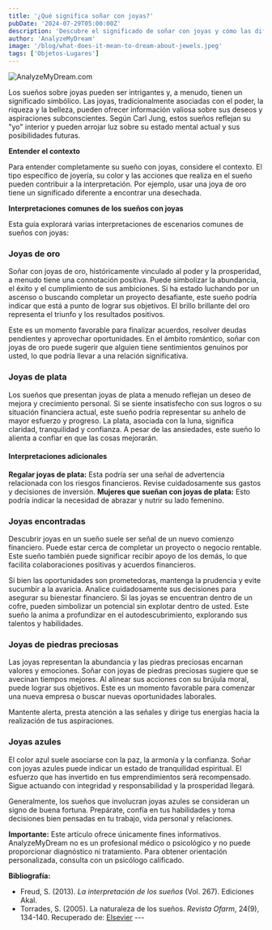 ```yaml
---
title: '¿Qué significa soñar con joyas?'
pubDate: '2024-07-29T05:00:00Z'
description: 'Descubre el significado de soñar con joyas y cómo las diferentes interpretaciones pueden reflejar aspectos de tu vida y deseos.'
author: 'AnalyzeMyDream'
image: '/blog/what-does-it-mean-to-dream-about-jewels.jpeg'
tags: ['Objetos-Lugares']
---
```


![AnalyzeMyDream.com](/blog/what-does-it-mean-to-dream-about-jewels.jpeg)


Los sueños sobre joyas pueden ser intrigantes y, a menudo, tienen un significado simbólico. Las joyas, tradicionalmente asociadas con el poder, la riqueza y la belleza, pueden ofrecer información valiosa sobre sus deseos y aspiraciones subconscientes. Según Carl Jung, estos sueños reflejan su "yo" interior y pueden arrojar luz sobre su estado mental actual y sus posibilidades futuras. 

**Entender el contexto**

Para entender completamente su sueño con joyas, considere el contexto. El tipo específico de joyería, su color y las acciones que realiza en el sueño pueden contribuir a la interpretación. Por ejemplo, usar una joya de oro tiene un significado diferente a encontrar una desechada. 

**Interpretaciones comunes de los sueños con joyas**

Esta guía explorará varias interpretaciones de escenarios comunes de sueños con joyas:

### Joyas de oro

Soñar con joyas de oro, históricamente vinculado al poder y la prosperidad, a menudo tiene una connotación positiva. Puede simbolizar la abundancia, el éxito y el cumplimiento de sus ambiciones. Si ha estado luchando por un ascenso o buscando completar un proyecto desafiante, este sueño podría indicar que está a punto de lograr sus objetivos. El brillo brillante del oro representa el triunfo y los resultados positivos. 

Este es un momento favorable para finalizar acuerdos, resolver deudas pendientes y aprovechar oportunidades. En el ámbito romántico, soñar con joyas de oro puede sugerir que alguien tiene sentimientos genuinos por usted, lo que podría llevar a una relación significativa. 

### Joyas de plata

Los sueños que presentan joyas de plata a menudo reflejan un deseo de mejora y crecimiento personal. Si se siente insatisfecho con sus logros o su situación financiera actual, este sueño podría representar su anhelo de mayor esfuerzo y progreso. La plata, asociada con la luna, significa claridad, tranquilidad y confianza. A pesar de las ansiedades, este sueño lo alienta a confiar en que las cosas mejorarán. 

#### Interpretaciones adicionales

**Regalar joyas de plata:** Esta podría ser una señal de advertencia relacionada con los riesgos financieros. Revise cuidadosamente sus gastos y decisiones de inversión. **Mujeres que sueñan con joyas de plata:** Esto podría indicar la necesidad de abrazar y nutrir su lado femenino.

### Joyas encontradas

Descubrir joyas en un sueño suele ser señal de un nuevo comienzo financiero. Puede estar cerca de completar un proyecto o negocio rentable. Este sueño también puede significar recibir apoyo de los demás, lo que facilita colaboraciones positivas y acuerdos financieros.

Si bien las oportunidades son prometedoras, mantenga la prudencia y evite sucumbir a la avaricia. Analice cuidadosamente sus decisiones para asegurar su bienestar financiero. Si las joyas se encuentran dentro de un cofre, pueden simbolizar un potencial sin explotar dentro de usted. Este sueño la anima a profundizar en el autodescubrimiento, explorando sus talentos y habilidades.

### Joyas de piedras preciosas

Las joyas representan la abundancia y las piedras preciosas encarnan valores y emociones. Soñar con joyas de piedras preciosas sugiere que se avecinan tiempos mejores. Al alinear sus acciones con su brújula moral, puede lograr sus objetivos. Este es un momento favorable para comenzar una nueva empresa o buscar nuevas oportunidades laborales.

Mantente alerta, presta atención a las señales y dirige tus energías hacia la realización de tus aspiraciones. 

### Joyas azules

El color azul suele asociarse con la paz, la armonía y la confianza. Soñar con joyas azules puede indicar un estado de tranquilidad espiritual. El esfuerzo que has invertido en tus emprendimientos será recompensado. Sigue actuando con integridad y responsabilidad y la prosperidad llegará.

Generalmente, los sueños que involucran joyas azules se consideran un signo de buena fortuna. Prepárate, confía en tus habilidades y toma decisiones bien pensadas en tu trabajo, vida personal y relaciones.

**Importante:** Este artículo ofrece únicamente fines informativos. AnalyzeMyDream no es un profesional médico o psicológico y no puede proporcionar diagnóstico ni tratamiento. Para obtener orientación personalizada, consulta con un psicólogo calificado.

**Bibliografía:**

* Freud, S. (2013). *La interpretación de los sueños* (Vol. 267). Ediciones Akal.
* Torrades, S. (2005). La naturaleza de los sueños. *Revista Ofarm*, 24(9), 134-140. Recuperado de: [Elsevier](https://www.elsevier.es/en-revista-offarm-4-articulo-la-naturaleza-suenos-13079597) ---
